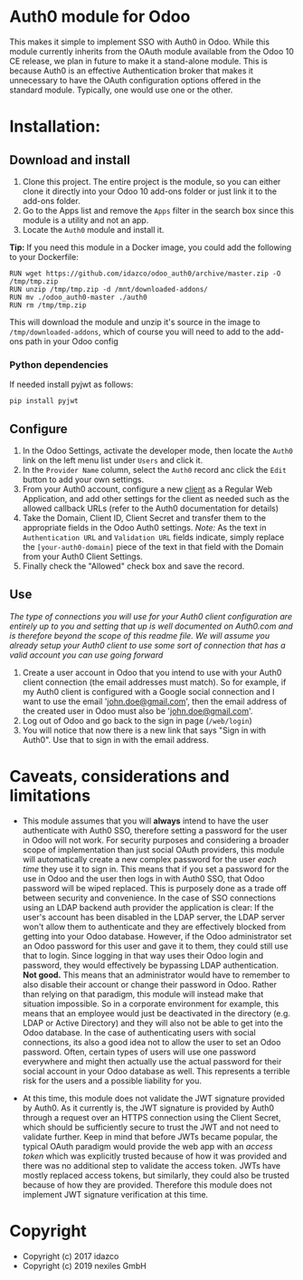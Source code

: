 # Auth0 module for Odoo

This makes it simple to implement SSO with Auth0 in Odoo. While this module currently inherits from
the OAuth module available from the Odoo 10 CE release, we plan in future to make it a stand-alone module.
This is because Auth0 is an effective Authentication broker that makes it unnecessary to have the OAuth
configuration options offered in the standard module. Typically, one would use one or the other.

# Installation:

## Download and install

 1. Clone this project. The entire project is the module, so you can either clone it directly into your
 Odoo 10 add-ons folder or just link it to the add-ons folder.
 1. Go to the Apps list and remove the `Apps` filter in the search box since this module is a utility and not an app.
 1. Locate the `Auth0` module and install it.
 
**Tip:** If you need this module in a Docker image, you could add the following to your Dockerfile:
```
RUN wget https://github.com/idazco/odoo_auth0/archive/master.zip -O /tmp/tmp.zip
RUN unzip /tmp/tmp.zip -d /mnt/downloaded-addons/
RUN mv ./odoo_auth0-master ./auth0
RUN rm /tmp/tmp.zip
```
This will download the module and unzip it's source in the image to `/tmp/downloaded-addons`, which of course you
will need to add to the add-ons path in your Odoo config

### Python dependencies
If needed install pyjwt as follows:

    pip install pyjwt
 
## Configure

 1. In the Odoo Settings, activate the developer mode, then locate the `Auth0` link on the left menu list under `Users` and click it.
 1. In the `Provider Name` column, select the `Auth0` record anc click the `Edit` button to add your own settings.
 1. From your Auth0 account, configure a new [client](https://auth0.com/docs/clients) as a Regular Web Application,
 and add other settings for the client as needed such as the allowed callback URLs (refer to the Auth0 documentation for details)
 1. Take the Domain, Client ID, Client Secret and transfer them to the appropriate fields in the Odoo Auth0 settings.
 *Note:* As the text in `Authentication URL` and `Validation URL` fields indicate, simply replace the `[your-auth0-domain]`
 piece of the text in that field with the Domain from your Auth0 Client Settings.
 1. Finally check the "Allowed" check box and save the record.

## Use

*The type of connections you will use for your Auth0 client configuration are entirely up to you and setting that up is well
documented on Auth0.com and is therefore beyond the scope of this readme file. We will assume you already setup your Auth0 client
to use some sort of connection that has a valid account you can use going forward*

 1. Create a user account in Odoo that you intend to use with your Auth0 client connection (the email addresses must match).
 So for example, if my Auth0 client is configured with a Google social connection and I want to use the email 'john.doe@gmail.com',
 then the email address of the created user in Odoo must also be 'john.doe@gmail.com'.
 1. Log out of Odoo and go back to the sign in page (`/web/login`)
 1. You will notice that now there is a new link that says "Sign in with Auth0". Use that to sign in with the email address.
 
# Caveats, considerations and limitations

 - This module assumes that you will **always** intend to have the user authenticate with Auth0 SSO, therefore setting a password for
 the user in Odoo will not work. For security purposes and considering a broader scope of implementation than just social OAuth providers,
 this module will automatically create a new complex password for the user *each time* they use it to sign in. This means that if you set
 a password for the use in Odoo and the user then logs in with Auth0 SSO, that Odoo password will be wiped replaced. This is purposely done
 as a trade off between security and convenience. In the case of SSO connections using an LDAP backend auth provider the application is clear:
 If the user's account has been disabled in the LDAP server, the LDAP server won't allow them to authenticate and they are effectively blocked
 from getting into your Odoo database. However, if the Odoo administrator set an Odoo password for this user and gave it to them,
 they could still use that to login. Since logging in that way uses their Odoo login and password, they would effectively be bypassing
 LDAP authentication. **Not good.** This means that an administrator would have to remember to also disable their account or change their
 password in Odoo. Rather than relying on that paradigm, this module will instead make that situation impossible.
 So in a corporate environment for example, this means that an employee would just be deactivated in the
 directory (e.g. LDAP or Active Directory) and they will also not be able to get into the Odoo database.
 In the case of authenticating users with social connections, its also a good idea not to allow the user to set an Odoo password.
 Often, certain types of users will use one password everywhere and might then actually use the actual password for their social account in
 your Odoo database as well. This represents a terrible risk for the users and a possible liability for you.
 
 - At this time, this module does not validate the JWT signature provided by Auth0. As it currently is, the JWT signature is provided by Auth0
 through a request over an HTTPS connection using the Client Secret, which should be sufficiently secure to trust the JWT and not need to
 validate further. Keep in mind that before JWTs became popular, the typical OAuth paradigm would provide the web app with an *access token*
 which was explicitly trusted because of how it was provided and there was no additional step to validate the access token.
 JWTs have mostly replaced access tokens, but similarly, they could also be trusted because of how they are provided.
 Therefore this module does not implement JWT signature verification at this time.
 
# Copyright
- Copyright (c) 2017 idazco
- Copyright (c) 2019 nexiles GmbH
